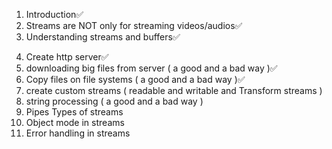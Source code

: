 1. Introduction✅
2. Streams are NOT only for streaming videos/audios✅
3. Understanding streams and buffers✅
<!-- 4. Types of streams -->
4. Create http server✅
5. downloading big files from server ( a good and a bad way )✅
6. Copy files on file systems ( a good and a bad way )✅
7. create custom streams ( readable and writable and Transform streams )
8. string processing ( a good and a bad way )
9. Pipes
   Types of streams
10. Object mode in streams
11. Error handling in streams

